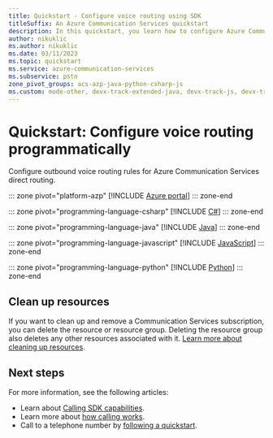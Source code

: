```yaml
---
title: Quickstart - Configure voice routing using SDK
titleSuffix: An Azure Communication Services quickstart
description: In this quickstart, you learn how to configure Azure Communication Services direct routing programmatically.
author: nikuklic
ms.author: nikuklic
ms.date: 03/11/2023
ms.topic: quickstart
ms.service: azure-communication-services
ms.subservice: pstn
zone_pivot_groups: acs-azp-java-python-csharp-js
ms.custom: mode-other, devx-track-extended-java, devx-track-js, devx-track-python
---
```


# Quickstart: Configure voice routing programmatically

Configure outbound voice routing rules for Azure Communication Services direct routing.

::: zone pivot="platform-azp"
[!INCLUDE [Azure portal](./includes/voice-routing-sdk-portal.md)]
::: zone-end

::: zone pivot="programming-language-csharp"
[!INCLUDE [C#](./includes/voice-routing-sdk-csharp.md)]
::: zone-end

::: zone pivot="programming-language-java"
[!INCLUDE [Java](./includes/voice-routing-sdk-java.md)]
::: zone-end

::: zone pivot="programming-language-javascript"
[!INCLUDE [JavaScript](./includes/voice-routing-sdk-jscript.md)]
::: zone-end

::: zone pivot="programming-language-python"
[!INCLUDE [Python](./includes/voice-routing-sdk-python.md)]
::: zone-end

## Clean up resources

If you want to clean up and remove a Communication Services subscription, you can delete the resource or resource group. Deleting the resource group also deletes any other resources associated with it. [Learn more about cleaning up resources](../create-communication-resource.md#clean-up-resources).

## Next steps

For more information, see the following articles:

- Learn about [Calling SDK capabilities](../voice-video-calling/getting-started-with-calling.md).
- Learn more about [how calling works](../../concepts/voice-video-calling/about-call-types.md).
- Call to a telephone number by [following a quickstart](./pstn-call.md).
